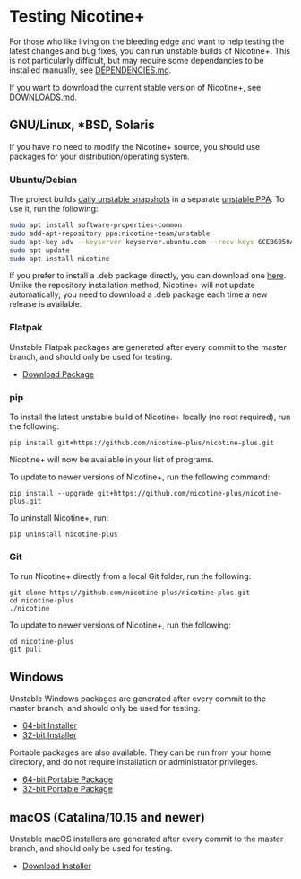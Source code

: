 # Testing Nicotine+

For those who like living on the bleeding edge and want to help testing the latest changes and bug fixes, you can run unstable builds of Nicotine+.
This is not particularly difficult, but may require some dependancies to be installed manually, see [DEPENDENCIES.md](DEPENDENCIES.md).

If you want to download the current stable version of Nicotine+, see [DOWNLOADS.md](DOWNLOADS.md).

## GNU/Linux, *BSD, Solaris

If you have no need to modify the Nicotine+ source, you should use packages for your distribution/operating system.

### Ubuntu/Debian

The project builds [daily unstable snapshots](https://code.launchpad.net/~nicotine-team/+recipe/nicotine+-daily) in a separate [unstable PPA](https://code.launchpad.net/~nicotine-team/+archive/ubuntu/unstable). To use it, run the following:

```sh
sudo apt install software-properties-common
sudo add-apt-repository ppa:nicotine-team/unstable
sudo apt-key adv --keyserver keyserver.ubuntu.com --recv-keys 6CEB6050A30E5769
sudo apt update
sudo apt install nicotine
```

If you prefer to install a .deb package directly, you can download one [here](https://nightly.link/nicotine-plus/nicotine-plus/workflows/packaging/master/debian-package.zip). Unlike the repository installation method, Nicotine+ will not update automatically; you need to download a .deb package each time a new release is available.

### Flatpak

Unstable Flatpak packages are generated after every commit to the master branch, and should only be used for testing.

- [Download Package](https://nightly.link/nicotine-plus/nicotine-plus/workflows/packaging/master/flatpak-package.zip)

### pip

To install the latest unstable build of Nicotine+ locally (no root required), run the following:

```console
pip install git+https://github.com/nicotine-plus/nicotine-plus.git
```

Nicotine+ will now be available in your list of programs.

To update to newer versions of Nicotine+, run the following command:

```console
pip install --upgrade git+https://github.com/nicotine-plus/nicotine-plus.git
```

To uninstall Nicotine+, run:
```console
pip uninstall nicotine-plus
```

### Git

To run Nicotine+ directly from a local Git folder, run the following:

```console
git clone https://github.com/nicotine-plus/nicotine-plus.git
cd nicotine-plus
./nicotine
```

To update to newer versions of Nicotine+, run the following:

```console
cd nicotine-plus
git pull
```

## Windows

Unstable Windows packages are generated after every commit to the master branch, and should only be used for testing.

- [64-bit Installer](https://nightly.link/nicotine-plus/nicotine-plus/workflows/packaging/master/windows-x86_64-installer.zip)
- [32-bit Installer](https://nightly.link/nicotine-plus/nicotine-plus/workflows/packaging/master/windows-i686-installer.zip)

Portable packages are also available. They can be run from your home directory, and do not require installation or administrator privileges.

- [64-bit Portable Package](https://nightly.link/nicotine-plus/nicotine-plus/workflows/packaging/master/windows-x86_64-package.zip)
- [32-bit Portable Package](https://nightly.link/nicotine-plus/nicotine-plus/workflows/packaging/master/windows-i686-package.zip)

## macOS (Catalina/10.15 and newer)

Unstable macOS installers are generated after every commit to the master branch, and should only be used for testing.

- [Download Installer](https://nightly.link/nicotine-plus/nicotine-plus/workflows/packaging/master/macos-installer.zip)
